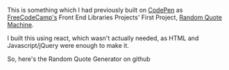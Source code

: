 This is something which I had previously built on <a href="https://codepen.io/" target="_blank">CodePen</a> as <a href="https://www.freecodecamp.org/learn" target="_blank">FreeCodeCamp's</a> Front End Libraries Projects' First Project, <a href="https://www.freecodecamp.org/learn/front-end-libraries/front-end-libraries-projects/build-a-random-quote-machine" target="_blank">Random Quote Machine</a>.

I built this using react, which wasn't actually needed, as HTML and Javascript/jQuery were enough to make it.

So, here's the Random Quote Generator on github
